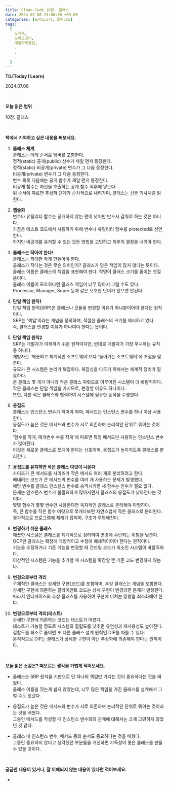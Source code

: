 ```yaml
---
title: Clean Code 10장. 클래스
date: 2024-07-08 23:00:00 +09:00
categories: [노마드코더, 클린코드]
tags:
  [
    노개북,
    노마드코더,
    개발자북클럽,
    .
    .
    .
  ]
---
```



__TIL(Today I Learn)__

2024.07.08

<br/>

__오늘 읽은 범위__

10장. 클래스

<br/>

__책에서 기억하고 싶은 내용을 써보세요.__

01. **클래스 체계** <br/>
   클래스는 아래 순서로 멤버를 포함한다. <br/>
   정적(static) 공개(public) 상수가 제일 먼저 등장한다. <br/>
   정적(static) 비공개(private) 변수가 그 다음 등장한다. <br/>
   비공개(private) 변수가 그 다음 등장한다. <br/>
   변수 목록 다음에는 공개 함수가 제일 먼저 등장한다. <br/>
   비공개 함수는 자신을 호출하는 공개 함수 직후에 넣는다. <br/>
   위 순서에 따르면 추상화 단계가 순차적으로 내려가며, 클래스는 신문 기사처럼 읽힌다.


02. **캡슐화** <br/>
   변수나 유틸리티 함수는 공개하지 않는 편이 낫지만 반드시 감춰야 하는 것은 아니다. <br/>
   가끔은 테스트 코드에서 사용하기 위해 변수나 유틸리티 함수를 protected로 선언한다. <br/>
   하지만 비공개를 유지할 수 있는 모든 방법을 고민하고 최후의 결정을 내려야 한다.


03. **클래스는 작아야 한다!** <br/>
   클래스는 최대한 작게 만들어야 한다. <br/>
   클래스가 작다는 것은 무슨 의미인가? 클래스가 맡은 책임이 많지 않다는 뜻이다. <br/>
   클래스 이름은 클래스의 책임을 표현해야 한다. 작명이 클래스 크기를 줄이는 첫걸음이다. <br/>
   클래스 이름이 모호하다면 클래스 책임이 너무 많아서 그럴 수도 있다. <br/>
   Processor, Manager, Super 등과 같은 모호한 단어가 있으면 안된다. <br/>


04. **단일 책임 원칙1** <br/>
   단일 책임 원칙(SRP)은 클래스나 모듈을 변경할 이유가 하나뿐이어야 한다는 원칙이다. <br/>
   SRP는 '책임'이라는 개념을 정의하며, 적절한 클래스의 크기를 제시하고 있다. <br/>
   즉, 클래스를 변경할 이유가 하나여야 한다는 뜻이다.


05. **단일 책임 원칙2** <br/>
   SRP는 개발자가 이해하기 쉬운 원칙이지만, 반대로 개발자가 가장 무시하는 규칙 중 하나다. <br/>
   개발자는 '깨끗하고 체계적인 소프트웨어'보다 '돌아가는 소프트웨어'에 초점을 맞춘다. <br/>
   규모가 큰 시스템은 논리가 복잡하다. 복잡성을 다루기 위해서는 체계적 정리가 필요하다. <br/>
   큰 클래스 몇 개가 아니라 작은 클래스 여럿으로 이루어진 시스템이 더 바람직하다. <br/>
   작은 클래스는 단일 책임을 가지므로, 변경할 이유도 하나이다. <br/>
   또한, 다른 작은 클래스와 협력하여 시스템에 필요한 동작을 수행한다.


06. **응집도** <br/>
   클래스는 인스턴스 변수가 적어야 하며, 메서드는 인스턴스 변수를 하나 이상 사용한다. <br/>
   응집도가 높은 것은 메서드와 변수가 서로 의존하며 논리적인 단위로 묶이는 것이다. <br/>
   '함수를 작게, 매개변수 수를 작게'에 따르면 특정 메서드만 사용하는 인스턴스 변수가 많아진다. <br/>
   이것은 새로운 클래스로 쪼개야 한다는 신호이며, 응집도가 높아지도록 클래스를 분리한다.


07. **응집도를 유지하면 작은 클래스 여럿이 나온다** <br/>
   사이즈가 큰 메서드를 사이즈가 작은 메서드 여러 개로 분리하려고 한다. <br/>
   빼내려는 코드가 큰 메서드의 변수를 여러 개 사용하는 문제가 발생했다. <br/>
   해당 변수를 클래스 인스턴스 변수로 승격시키면 새 함수는 인수가 필요 없다. <br/>
   문제는 인스턴스 변수가 불필요하게 많아지면서 클래스의 응집도가 낮아진다는 것이다. <br/>
   몇몇 함수가 몇몇 변수만 사용한다면 독자적인 클래스로 분리해야 마땅하다. <br/>
   즉, 큰 함수를 작은 함수 여럿으로 쪼개다보면 자연스럽게 작은 클래스로 분리된다. <br/>
   결과적으로 프로그램에 체계가 잡히며, 구조가 투명해진다.


08. **변경하기 쉬운 클래스** <br/>
   깨끗한 시스템은 클래스를 체계적으로 정리하여 변경에 수반되는 위험을 낮춘다. <br/>
   OCP란 클래스는 확장에 개방적이고 수정에 폐쇄적이어야 한다는 원칙이다. <br/>
   기능을 수정하거나 기존 기능을 변경할 때 건드릴 코드가 최소인 시스템이 바람직하다. <br/>
   이상적인 시스템은 기능을 추가할 때 시스템을 확장할 뿐 기존 코드 변경하지 않는다.


09. **변경으로부터 격리** <br/>
   구체적인 클래스는 상세한 구현(코드)를 포함하며, 추상 클래스는 개념을 포함한다. <br/>
   상세한 구현에 의존하는 클라이언트 코드는 상세 구현이 변경되면 문제가 발생한다. <br/>
   따라서 인터페이스와 추상 클래스를 사용하여 구현에 미치는 영향을 최소화해야 한다. <br/>


10. **변경으로부터 격리(테스트)** <br/>
   상세한 구현에 의존하는 코드는 테스트가 어렵다. <br/>
   테스트가 가능할 정도로 시스템의 결합도를 낮추면 유연성과 재사용성도 높아진다. <br/>
   결합도를 최소로 줄이면 또 다른 클래스 설계 원칙인 DIP를 따를 수 있다. <br/>
   본직적으로 DIP는 클래스가 상세한 구현이 아닌 추상화에 의존해야 한다는 원칙이다.

<br/>

__오늘 읽은 소감은? 떠오르는 생각을 가볍게 적어보세요.__

* 클래스는 SRP 원칙을 기반으로 단 하나의 책임만 가지는 것이 중요하다는 것을 배웠다. <br/>
  클래스 이름을 짓는게 쉽지 않았는데, 너무 많은 책임을 가진 클래스를 설계해서 그럴 수도 있겠다.


* 응집도가 높은 것은 메서드와 변수가 서로 의존하며 논리적인 단위로 묶이는 것이라는 것을 배웠다. <br/>
  그동안 메서드를 작성할 때 인스턴스 변수와의 관계에 대해서는 크게 고민하지 않았던 것 같다.


* 클래스 내 인스턴스 변수, 메서드 등의 순서도 중요하다는 것을 배웠다. <br/>
  그동안 중요하지 않다고 생각했던 부분들을 개선하면 가독성이 좋은 클래스를 만들 수 있을 것이다.

<br/>

__궁금한 내용이 있거나, 잘 이해되지 않는 내용이 있다면 적어보세요.__

* 

<br/>
